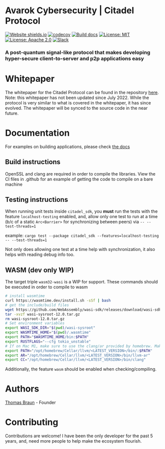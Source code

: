 # Avarok Cybersecurity | Citadel Protocol
[![Website shields.io](https://img.shields.io/website-up-down-green-red/http/shields.io.svg)](https://avarok.net)
[![codecov](https://codecov.io/gh/Avarok-Cybersecurity/Lusna/branch/master/graph/badge.svg?token=J739KOHOZR)](https://codecov.io/gh/Avarok-Cybersecurity/Lusna)
[![Build docs](https://github.com/Avarok-Cybersecurity/Citadel-Protocol/actions/workflows/deploy.yml/badge.svg)](https://avarok-cybersecurity.github.io/Citadel-Protocol/docs/)
[![License: MIT](https://img.shields.io/badge/License-MIT-blue.svg)](LICENSE-MIT)
[![License: Apache 2.0](https://img.shields.io/badge/License-Apache%202.0-blue.svg)](LICENSE-APACHE)
[![Slack](https://img.shields.io/badge/Slack-4A154B?style=for-the-badge&logo=slack&logoColor=white)](https://avarokcybersecurity.slack.com)
### A post-quantum signal-like protocol that makes developing hyper-secure client-to-server and p2p applications easy
# Whitepaper
The whitepaper for the Citadel Protocol can be found in the repository [here](The_Citadel_Protocol.pdf). Note: this whitepaper has not been updated since July 2022. While the protocol is very similar to what is covered in the whitepaper, it has since evolved. The whitepaper will be synced to the source code in the near future.

# Documentation
For examples on building applications, please check [the docs](https://avarok-cybersecurity.github.io/Citadel-Protocol/docs/)

## Build instructions
OpenSSL and clang are required in order to compile the libraries. View the CI files in .github for an example of getting the code to compile on a bare machine

## Testing instructions
When running unit tests inside `citadel_sdk`, you **must** run the tests with the feature `localhost-testing` enabled, and, allow only one test to run at a time (b/c of a static `Arc<Barrier>` for synchronizing between peers) via `-- --test-threads=1`

example: `cargo test --package citadel_sdk --features=localhost-testing -- --test-threads=1`

Not only does allowing one test at a time help with synchronization, it also helps with reading debug info too.

## WASM (dev only WIP)
The target triple `wasm32-wasi` is a WIP for support. These commands should be executed in order to compile to wasm
```bash
# install wasmtime
curl https://wasmtime.dev/install.sh -sSf | bash
# get the include/build files
wget https://github.com/WebAssembly/wasi-sdk/releases/download/wasi-sdk-12/wasi-sysroot-12.0.tar.gz
tar -xvzf wasi-sysroot-12.0.tar.gz
rm wasi-sysroot-12.0.tar.gz
# Set environment variables
export WASI_SDK_DIR="$(pwd)/wasi-sysroot"
export WASMTIME_HOME="$(pwd)/.wasmtime"
export PATH="$WASMTIME_HOME/bin:$PATH"
export RUSTFLAGS="--cfg tokio_unstable"
# If on Mac M1, make sure to use the clang/ar provided by homebrew. Make sure to replace <LATEST_VERSION>
export PATH="/opt/homebrew/Cellar/llvm/<LATEST_VERSION>/bin/:$PATH"
export AR="/opt/homebrew/Cellar/llvm/<LATEST_VERSION>/bin/llvm-ar"
export CC="/opt/homebrew/Cellar/llvm/<LATEST_VERSION>/bin/clang"
```

Additionally, the feature `wasm` should be enabled when checking/compiling.

# Authors

[Thomas Braun](https://thomaspbraun.com) - Founder
# Contributing

Contributions are welcome! I have been the only developer for the past 5 years, and, need more people to help make the ecosystem flourish.